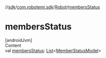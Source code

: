 //[sdk](../../../index.md)/[com.robotemi.sdk](../index.md)/[Robot](index.md)/[membersStatus](members-status.md)



# membersStatus  
[androidJvm]  
Content  
val [membersStatus](members-status.md): [List](https://kotlinlang.org/api/latest/jvm/stdlib/kotlin.collections/-list/index.html)<[MemberStatusModel](../../com.robotemi.sdk.model/-member-status-model/index.md)>  



